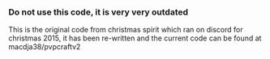 ### Do not use this code, it is very very outdated

This is the original code from christmas spirit which ran on discord for christmas 2015,
it has been re-written and the current code can be found at macdja38/pvpcraftv2